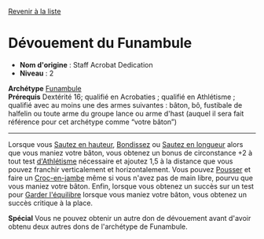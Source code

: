 [Revenir à la liste](..)

# Dévouement du Funambule

 * **Nom d'origine** : Staff Acrobat Dedication
 * **Niveau** : 2


<p><span id="ctl00_MainContent_DetailedOutput"><strong>Archétype</strong> <u><a href="https://2e.aonprd.com/Archetypes.aspx?ID=37">Funambule</a></u><br><strong>Prérequis</strong> Dextérité 16; qualifié en Acrobaties ; qualifié en Athlétisme ; qualifié avec au moins une des armes suivantes : bâton, bô, fustibale de halfelin ou toute arme du groupe lance ou arme d'hast (auquel il sera fait référence pour cet archétype comme “votre bâton”)<br></span></p>
<hr>
<p>Lorsque vous <a href="https://2e.aonprd.com/Actions.aspx?ID=36">Sautez en hauteur</a>, <a href="https://2e.aonprd.com/Actions.aspx?ID=81">Bondissez</a> ou <a href="https://2e.aonprd.com/Actions.aspx?ID=37">Sautez en longueur</a> alors que vous maniez votre bâton, vous obtenez un bonus de circonstance +2 à tout test <a href="https://2e.aonprd.com/Skills.aspx?ID=3">d'Athlétisme</a> nécessaire et ajoutez 1,5 à la distance que vous pouvez franchir verticalement et horizontalement. Vous pouvez <a href="https://2e.aonprd.com/Actions.aspx?ID=38">Pousser</a> et faire un <a href="https://2e.aonprd.com/Actions.aspx?ID=40">Croc-en-jambe</a> même si vous n'avez pas de main libre, pourvu que vous maniez votre bâton. Enfin, lorsque vous obtenez un succès sur un test pour <a href="https://2e.aonprd.com/Actions.aspx?ID=28">Garder l'équilibre</a> lorsque vous maniez votre bâton, vous obtenez un succès critique à la place.</p>
<p><strong>Spécial</strong> Vous ne pouvez obtenir un autre don de dévouement avant d'avoir obtenu deux autres dons de l'archétype de Funambule.&nbsp;</p>